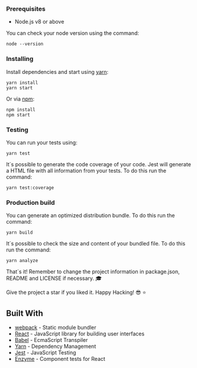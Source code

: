 ### Prerequisites

* Node.js v8 or above

You can check your node version using the command:

```CLI
node --version
```

### Installing

Install dependencies and start using [yarn](https://yarnpkg.com):

```CLI
yarn install
yarn start
```

Or via [npm](https://www.npmjs.com/):

```CLI
npm install
npm start
```

### Testing

You can run your tests using:

```CLI
yarn test
```

It´s possible to generate the code coverage of your code. Jest will generate a HTML file with all information from your tests. To do this run the command:

```CLI
yarn test:coverage
```

### Production build

You can generate an optimized distribution bundle. To do this run the command:

```CLI
yarn build
```

It´s possible to check the size and content of your bundled file. To do this run the command:

```CLI
yarn analyze
```

That´s it! Remember to change the project information in package.json, README and LICENSE if necessary. :mortar_board:

Give the project a star if you liked it. Happy Hacking! :sunglasses: :star:

## Built With

* [webpack](https://webpack.js.org/) - Static module bundler
* [React](https://babeljs.io/) - JavaScript library for building user interfaces
* [Babel](https://babeljs.io/) - EcmaScript Transpiler
* [Yarn](https://yarnpkg.com) - Dependency Management
* [Jest](https://jestjs.io/) - JavaScript Testing
* [Enzyme](https://airbnb.io/enzyme/docs/api/) - Component tests for React

